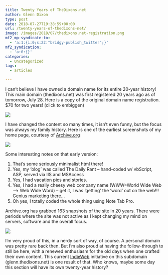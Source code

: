 ```yaml
---
title: Twenty Years of TheDixons.net
author: Glenn Dixon
type: post
date: 2018-07-27T19:38:59+00:00
url: /twenty-years-of-thedixons-net/
image: /images/2018/07/thedixons.net-registration.png
mf2_mp-syndicate-to:
  - 'a:1:{i:0;s:22:"bridgy-publish_twitter";}'
mf2_syndication:
  - 'a:0:{}'
categories:
  - Uncategorized
tags:
  - articles

---
```

I can&#8217;t believe I have owned a domain name for its entire 20-year history! This main domain (thedixons.net) was first registered 20 years ago as of tomorrow, July 28. Here is a copy of the original domain name registration. $70 for two years! (click to embiggen)

![](/images/2018/07/thedixons.net-registration.png)

I have changed the content so many times, it isn&#8217;t even funny, but the focus was always my family history. Here is one of the earliest screenshots of my home page, courtesy of [Archive.org][2]

![](/images/2018/07/Screenshot_20180727_142818.png)

Some interesting notes on that early version:

  1. That&#8217;s some seriously minimalist html there!
  2. Yes, my &#8216;blog&#8217; was called The Daily Rant &#8211; hand-coded w/ vbScript, ASP, served via IIS and MSAccess
  3. Yes, I had vacation pics and stories.
  4. Yes, I had a really cheesy web company name (WWW=World Wide Web &#8211;> Web Wide Word) &#8211; get it, I was &#8216;getting&#8217; the &#8216;word&#8217; out on the web!!! Genius marketing there&#8230;
  5. Oh yes, I totally coded the whole thing using Note Tab Pro.

Archive.org has grabbed 163 snapshots of the site in 20 years. There were periods where the site was not active as I kept changing my mind on servers, software and the overall focus.

![](/images/2018/07/Screenshot_20180727_142230.png)

I&#8217;m very proud of this, in a nerdy sort of way, of course. A personal domain was pretty rare back then. But I&#8217;m also proud at having the follow-through to still be here, with a renewed enthusiasm for the old days when one crafted their own content. This current [IndieWeb][5] initiative on this subdomain (glenn.thedixons.net) is one result of that. Who knows, maybe some day this section will have its own twenty-year history?

 [1]: /images/2018/07/thedixons.net-registration.png
 [2]: https://web.archive.org/web/19981205153739/http://thedixons.net:80/
 [3]: /images/2018/07/Screenshot_20180727_142818.png
 [4]: /images/2018/07/Screenshot_20180727_142230.png
 [5]: http://indieweb.org